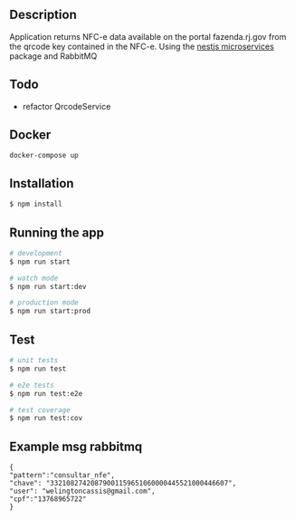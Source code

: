 ## Description
Application returns NFC-e data available on the portal fazenda.rj.gov from the qrcode key contained in the NFC-e. Using the [nestjs microservices](https://docs.nestjs.com/microservices/basics) package and RabbitMQ

## Todo
- refactor QrcodeService

## Docker
```
docker-compose up
```

## Installation

```bash
$ npm install
```

## Running the app

```bash
# development
$ npm run start

# watch mode
$ npm run start:dev

# production mode
$ npm run start:prod
```

## Test

```bash
# unit tests
$ npm run test

# e2e tests
$ npm run test:e2e

# test coverage
$ npm run test:cov
```

## Example msg rabbitmq

```
{
"pattern":"consultar_nfe",
"chave": "33210827420879001159651060000445521000446607",
"user": "welingtoncassis@gmail.com",
"cpf":"13768965722"
}
```